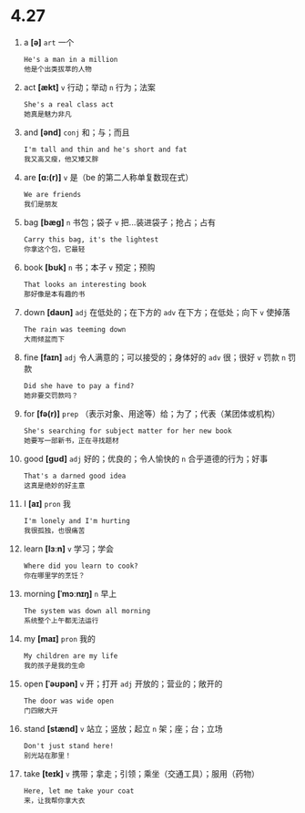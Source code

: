 # 4.27

1. a **[ə]** `art` 一个

   ```
   He's a man in a million
   他是个出类拔萃的人物
   ```

2. act **[ækt]** `v` 行动；举动 `n` 行为；法案

   ```
   She's a real class act
   她真是魅力非凡
   ```

3. and **[ənd]** `conj` 和；与；而且

   ```
   I'm tall and thin and he's short and fat
   我又高又瘦，他又矮又胖
   ```

4. are **[ɑ:(r)]** `v` 是（be 的第二人称单复数现在式）

   ```
   We are friends
   我们是朋友
   ```

5. bag **[bæɡ]** `n` 书包；袋子 `v` 把...装进袋子；抢占；占有

   ```
   Carry this bag, it's the lightest
   你拿这个包，它最轻
   ```

6. book **[bʊk]** `n` 书；本子 `v` 预定；预购

   ```
   That looks an interesting book
   那好像是本有趣的书
   ```

7. down **[daʊn]** `adj` 在低处的；在下方的 `adv` 在下方；在低处；向下 `v` 使掉落

   ```
   The rain was teeming down
   大雨倾盆而下
   ```

8. fine **[faɪn]** `adj` 令人满意的；可以接受的；身体好的 `adv` 很；很好 `v` 罚款 `n` 罚款

   ```
   Did she have to pay a find?
   她非要交罚款吗？
   ```

9. for **[fə(r)]** `prep` （表示对象、用途等）给；为了；代表（某团体或机构）

   ```
   She's searching for subject matter for her new book
   她要写一部新书，正在寻找题材
   ```

10. good **[ɡʊd]** `adj` 好的；优良的；令人愉快的 `n` 合乎道德的行为；好事

    ```
    That's a darned good idea
    这真是绝妙的好主意
    ```

11. I **[aɪ]** `pron` 我

    ```
    I'm lonely and I'm hurting
    我很孤独，也很痛苦
    ```

12. learn **[lɜːn]** `v` 学习；学会

    ```
    Where did you learn to cook?
    你在哪里学的烹饪？
    ```

13. morning **[ˈmɔːnɪŋ]** `n` 早上

    ```
    The system was down all morning
    系统整个上午都无法运行
    ```

14. my **[maɪ]** `pron` 我的

    ```
    My children are my life
    我的孩子是我的生命
    ```

15. open **[ˈəʊpən]** `v` 开；打开 `adj` 开放的；营业的；敞开的

    ```
    The door was wide open
    门四敞大开
    ```

16. stand **[stænd]** `v` 站立；竖放；起立 `n` 架；座；台；立场

    ```
    Don't just stand here!
    别光站在那里！
    ```

17. take **[teɪk]** `v` 携带；拿走；引领；乘坐（交通工具）；服用（药物）

    ```
    Here, let me take your coat
    来，让我帮你拿大衣
    ```
